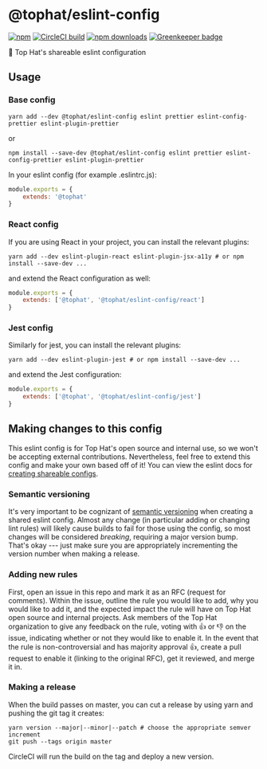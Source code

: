# @tophat/eslint-config

[![npm](https://img.shields.io/npm/v/@tophat/eslint-config.svg)](https://www.npmjs.com/package/@tophat/eslint-config)
[![CircleCI build](https://img.shields.io/circleci/project/github/tophat/eslint-config/master.svg)](https://circleci.com/gh/tophat/eslint-config)
[![npm downloads](https://img.shields.io/npm/dm/@tophat/eslint-config.svg)](https://npm-stat.com/charts.html?package=%40tophat%2Feslint-config)
[![Greenkeeper badge](https://badges.greenkeeper.io/tophat/eslint-config.svg)](https://greenkeeper.io/)

:shark: Top Hat's shareable eslint configuration

## Usage

### Base config

```
yarn add --dev @tophat/eslint-config eslint prettier eslint-config-prettier eslint-plugin-prettier
```

or

```
npm install --save-dev @tophat/eslint-config eslint prettier eslint-config-prettier eslint-plugin-prettier
```

In your eslint config (for example .eslintrc.js):

```javascript
module.exports = {
    extends: '@tophat'
}
```

### React config

If you are using React in your project, you can install the relevant plugins:

```
yarn add --dev eslint-plugin-react eslint-plugin-jsx-a11y # or npm install --save-dev ...
```

and extend the React configuration as well:

```javascript
module.exports = {
    extends: ['@tophat', '@tophat/eslint-config/react']
}
```

### Jest config

Similarly for jest, you can install the relevant plugins:

```
yarn add --dev eslint-plugin-jest # or npm install --save-dev ...
```

and extend the Jest configuration:

```javascript
module.exports = {
    extends: ['@tophat', '@tophat/eslint-config/jest']
}
```

## Making changes to this config

This eslint config is for Top Hat's open source and internal use, so we won't be accepting external contributions.
Nevertheless, feel free to extend this config and make your own based off of it!
You can view the eslint docs for [creating shareable configs](https://eslint.org/docs/developer-guide/shareable-configs).

### Semantic versioning

It's very important to be cognizant of [semantic versioning](https://semver.org/) when creating a shared eslint config.
Almost any change (in particular adding or changing lint rules) will likely cause builds to fail for those using the config, so most changes will be considered _breaking_, requiring a major version bump.
That's okay --- just make sure you are appropriately incrementing the version number when making a release.

### Adding new rules

First, open an issue in this repo and mark it as an RFC (request for comments).
Within the issue, outline the rule you would like to add, why you would like to add it, and the expected impact the rule will have on Top Hat open source and internal projects.
Ask members of the Top Hat organization to give any feedback on the rule, voting with :thumbsup: or :thumbsdown: on the issue, indicating whether or not they would like to enable it.
In the event that the rule is non-controversial and has majority approval :thumbsup:, create a pull request to enable it (linking to the original RFC), get it reviewed, and merge it in.

### Making a release

When the build passes on master, you can cut a release by using yarn and pushing the git tag it creates:

```
yarn version --major|--minor|--patch # choose the appropriate semver increment
git push --tags origin master
```

CircleCI will run the build on the tag and deploy a new version.
